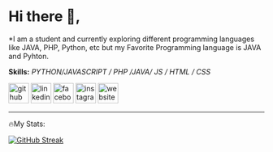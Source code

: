 # Hi there 👋,

*I am a student and currently exploring different programming languages like JAVA, PHP, Python, etc but my Favorite Programming language is JAVA and Pyhton.

**Skills:** *PYTHON/JAVASCRIPT / PHP /JAVA/ JS / HTML / CSS*



[<img src='https://cdn.jsdelivr.net/npm/simple-icons@3.0.1/icons/github.svg' alt='github' height='40'>](https://github.com/techprasant)  [<img src='https://cdn.jsdelivr.net/npm/simple-icons@3.0.1/icons/linkedin.svg' alt='linkedin' height='40'>](https://www.linkedin.com/in/techprasant/)  [<img src='https://cdn.jsdelivr.net/npm/simple-icons@3.0.1/icons/facebook.svg' alt='facebook' height='40'>](https://www.facebook.com/tech.prasant)  [<img src='https://cdn.jsdelivr.net/npm/simple-icons@3.0.1/icons/instagram.svg' alt='instagram' height='40'>](https://www.instagram.com/tech_prasant/)    [<img src='https://cdn.jsdelivr.net/npm/simple-icons@3.0.1/icons/icloud.svg' alt='website' height='40'>](iamprashant.tech)  

<hr>
🔥My Stats:
<p> </p>

[![GitHub Streak](http://github-readme-streak-stats.herokuapp.com?user=techprasant&theme=vision-friendly-dark)](https://git.io/streak-stats)
